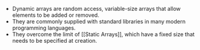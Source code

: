 - Dynamic arrays are random access, variable-size arrays that allow elements to be added or removed.
- They are commonly supplied with standard libraries in many modern programming languages. 
- They overcome the limit of [[Static Arrays]], which have a fixed size that needs to be specified at creation.